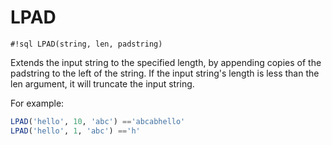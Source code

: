 # LPAD


`#!sql LPAD(string, len, padstring)`

Extends the input string to the specified length, by
appending copies of the padstring to the left of the
string. If the input string's length is less than the len
argument, it will truncate the input string.

For example:
```sql
LPAD('hello', 10, 'abc') =='abcabhello'
LPAD('hello', 1, 'abc') =='h'
```

